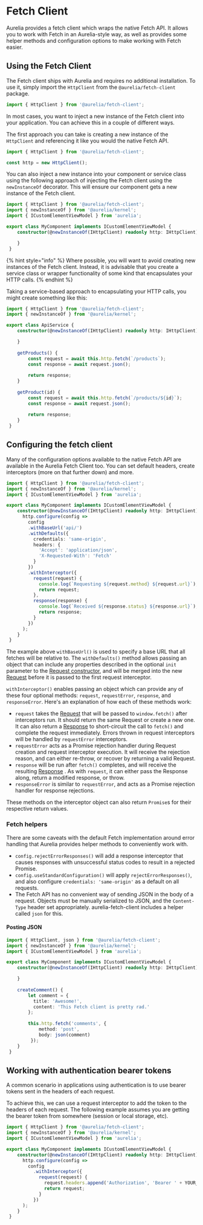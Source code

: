 # Fetch Client

Aurelia provides a fetch client which wraps the native Fetch API. It allows you to work with Fetch in an Aurelia-style way, as well as provides some helper methods and configuration options to make working with Fetch easier.

## Using the Fetch Client

The Fetch client ships with Aurelia and requires no additional installation. To use it, simply import the `HttpClient` from the `@aurelia/fetch-client` package.

```typescript
import { HttpClient } from '@aurelia/fetch-client';
```

In most cases, you want to inject a new instance of the Fetch client into your application. You can achieve this in a couple of different ways.

The first approach you can take is creating a new instance of the `HttpClient` and referencing it like you would the native Fetch API.

```typescript
import { HttpClient } from '@aurelia/fetch-client';

const http = new HttpClient();
```

You can also inject a new instance into your component or service class using the following approach of injecting the Fetch client using the `newInstanceOf` decorator. This will ensure our component gets a new instance of the Fetch client.

```typescript
import { HttpClient } from '@aurelia/fetch-client';
import { newInstanceOf } from '@aurelia/kernel';
import { ICustomElementViewModel } from 'aurelia';

export class MyComponent implements ICustomElementViewModel {    
    constructor(@newInstanceOf(IHttpClient) readonly http: IHttpClient) {

    }
 }   
```

{% hint style="info" %}
Where possible, you will want to avoid creating new instances of the Fetch client. Instead, it is advisable that you create a service class or wrapper functionality of some kind that encapsulates your HTTP calls.
{% endhint %}

Taking a service-based approach to encapsulating your HTTP calls, you might create something like this:

```typescript
import { HttpClient } from '@aurelia/fetch-client';
import { newInstanceOf } from '@aurelia/kernel';

export class ApiService {    
    constructor(@newInstanceOf(IHttpClient) readonly http: IHttpClient) {

    }
    
    getProducts() {
        const request = await this.http.fetch(`/products`);
        const response = await request.json();
        
        return response;
    }
    
    getProduct(id) {
        const request = await this.http.fetch(`/products/${id}`);
        const response = await request.json();
        
        return response;
    }
 }   
```

## Configuring the fetch client

Many of the configuration options available to the native Fetch API are available in the Aurelia Fetch Client too. You can set default headers, create interceptors (more on that further down) and more.

```typescript
import { HttpClient } from '@aurelia/fetch-client';
import { newInstanceOf } from '@aurelia/kernel';
import { ICustomElementViewModel } from 'aurelia';

export class MyComponent implements ICustomElementViewModel {    
    constructor(@newInstanceOf(IHttpClient) readonly http: IHttpClient) {
      http.configure(config =>
        config
        .withBaseUrl('api/')
        .withDefaults({
          credentials: 'same-origin',
          headers: {
            'Accept': 'application/json',
            'X-Requested-With': 'Fetch'
          }
        })
        .withInterceptor({
          request(request) {
            console.log(`Requesting ${request.method} ${request.url}`);
            return request;
          },
          response(response) {
            console.log(`Received ${response.status} ${response.url}`);
            return response;
          }
        })
      );
    }
 }   
```

The example above `withBaseUrl()` is used to specify a base URL that all fetches will be relative to. The `withDefaults()` method allows passing an object that can include any properties described in the optional `init` parameter to the [Request constructor](https://developer.mozilla.org/en-US/docs/Web/API/Request/Request), and will be merged into the new [Request](https://developer.mozilla.org/en-US/docs/Web/API/Request) before it is passed to the first request interceptor.

`withInterceptor()` enables passing an object which can provide any of these four optional methods: `request`, `requestError`, `response`, and `responseError`. Here's an explanation of how each of these methods work:

* `request` takes the [Request](https://developer.mozilla.org/en-US/docs/Web/API/Request) that will be passed to `window.fetch()` after interceptors run. It should return the same Request or create a new one. It can also return a [Response](https://developer.mozilla.org/en-US/docs/Web/API/Response) to short-circuit the call to `fetch()` and complete the request immediately. Errors thrown in request interceptors will be handled by `requestError` interceptors.
* `requestError` acts as a Promise rejection handler during Request creation and request interceptor execution. It will receive the rejection reason, and can either re-throw, or recover by returning a valid Request.
* `response` will be run after `fetch()` completes, and will receive the resulting [Response](https://developer.mozilla.org/en-US/docs/Web/API/Response) . As with `request`, it can either pass the Response along, return a modified response, or throw.
* `responseError` is similar to `requestError`, and acts as a Promise rejection handler for response rejections.

These methods on the interceptor object can also return `Promise`s for their respective return values.

### Fetch helpers

There are some caveats with the default Fetch implementation around error handling that Aurelia provides helper methods to conveniently work with.

* `config.rejectErrorResponses()` will add a response interceptor that causes responses with unsuccessful status codes to result in a rejected Promise.
* `config.useStandardConfiguration()` will apply `rejectErrorResponses()`, and also configure `credentials: 'same-origin'` as a default on all requests.
* The Fetch API has no convenient way of sending JSON in the body of a request. Objects must be manually serialized to JSON, and the `Content-Type` header set appropriately. aurelia-fetch-client includes a helper called `json` for this.

#### Posting JSON

```typescript
import { HttpClient, json } from '@aurelia/fetch-client';
import { newInstanceOf } from '@aurelia/kernel';
import { ICustomElementViewModel } from 'aurelia';

export class MyComponent implements ICustomElementViewModel {    
    constructor(@newInstanceOf(IHttpClient) readonly http: IHttpClient) {

    }
    
    createComment() {
        let comment = {
          title: 'Awesome!',
          content: 'This Fetch client is pretty rad.'
        };
  
        this.http.fetch('comments', {
            method: 'post',
            body: json(comment)
         });
    }
 }   
```

## Working with authentication bearer tokens

A common scenario in applications using authentication is to use bearer tokens sent in the headers of each request.

To achieve this, we can use a request interceptor to add the token to the headers of each request. The following example assumes you are getting the bearer token from somewhere (session or local storage, etc).

```typescript
import { HttpClient } from '@aurelia/fetch-client';
import { newInstanceOf } from '@aurelia/kernel';
import { ICustomElementViewModel } from 'aurelia';

export class MyComponent implements ICustomElementViewModel {    
    constructor(@newInstanceOf(IHttpClient) readonly http: IHttpClient) {
      http.configure(config =>
        config
          .withInterceptor({
            request(request) {
              request.headers.append('Authorization', 'Bearer ' + YOUR_BEARER_TOKEN);
              return request;
            }
          })
      );
    }
 }   
```
